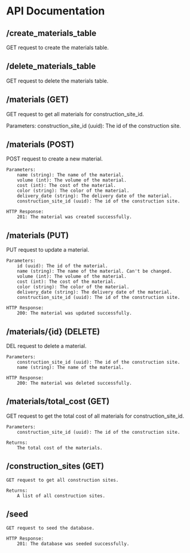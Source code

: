 # API Documentation

## /create_materials_table

GET request to create the materials table.

## /delete_materials_table

GET request to delete the materials table.

## /materials (GET)

GET request to get all materials for construction_site_id.

Parameters:
    construction_site_id (uuid): The id of the construction site.

## /materials (POST)

POST request to create a new material.

    Parameters:
        name (string): The name of the material.
        volume (int): The volume of the material.
        cost (int): The cost of the material.
        color (string): The color of the material.
        delivery_date (string): The delivery date of the material.
        construction_site_id (uuid): The id of the construction site.

    HTTP Response:
        201: The material was created successfully.

## /materials (PUT)

PUT request to update a material.

    Parameters:
        id (uuid): The id of the material.
        name (string): The name of the material. Can't be changed.
        volume (int): The volume of the material.
        cost (int): The cost of the material.
        color (string): The color of the material.
        delivery_date (string): The delivery date of the material.
        construction_site_id (uuid): The id of the construction site.

    HTTP Response:
        200: The material was updated successfully.

## /materials/{id} (DELETE)

DEL request to delete a material.

    Parameters:
        construction_site_id (uuid): The id of the construction site.
        name (string): The name of the material.

    HTTP Response:
        200: The material was deleted successfully.

## /materials/total_cost (GET)

GET request to get the total cost of all materials for construction_site_id.

    Parameters:
        construction_site_id (uuid): The id of the construction site.

    Returns:
        The total cost of the materials.

## /construction_sites (GET)

    GET request to get all construction sites.

    Returns:
        A list of all construction sites.

## /seed 

    GET request to seed the database.

    HTTP Response:
        201: The database was seeded successfully.